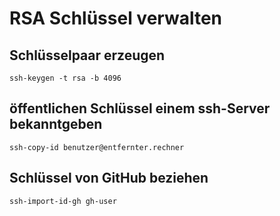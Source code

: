 # RSA Schlüssel verwalten

## Schlüsselpaar erzeugen
```
ssh-keygen -t rsa -b 4096
```

## öffentlichen Schlüssel einem ssh-Server bekanntgeben
```
ssh-copy-id benutzer@entfernter.rechner
```

## Schlüssel von GitHub beziehen
```
ssh-import-id-gh gh-user
```
